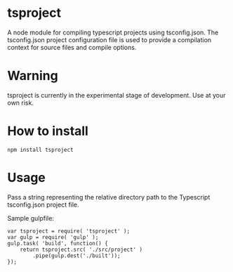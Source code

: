 # tsproject
A node module for compiling typescript projects using tsconfig.json. The tsconfig.json project configuration file is used to provide a compilation context for source files and compile options.


# Warning
tsproject is currently in the experimental stage of development. Use at your own risk.

# How to install

```
npm install tsproject
```

# Usage
Pass a string representing the relative directory path to the Typescript tsconfig.json project file.

Sample gulpfile:

```
var tsproject = require( 'tsproject' );
var gulp = require( 'gulp' );
gulp.task( 'build', function() {
    return tsproject.src( './src/project' )
        .pipe(gulp.dest('./built'));
});
```
